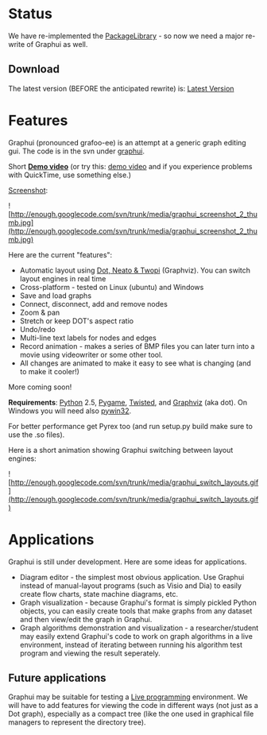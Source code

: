 # Status #
We have re-implemented the [PackageLibrary](PackageLibrary.md) - so now we need a major re-write of Graphui as well.

## Download ##
The latest version (BEFORE the anticipated rewrite) is: [Latest Version](http://enough.googlecode.com/files/graphui488_only.tar.gz)

# Features #
Graphui (pronounced grafoo-ee) is an attempt at a generic graph editing gui. The code is in the svn under [graphui](http://enough.googlecode.com/svn/trunk/graphui/).

Short **[Demo video](http://www.youtube.com/watch?v=RT87JfTYIvo)** (or try this: [demo video](http://enough.googlecode.com/svn/trunk/media/graphui_sneak_2.mp4) and if you experience problems with QuickTime, use something else.)

[Screenshot](http://enough.googlecode.com/svn/trunk/media/graphui_screenshot_2.jpg):

![http://enough.googlecode.com/svn/trunk/media/graphui_screenshot_2_thumb.jpg](http://enough.googlecode.com/svn/trunk/media/graphui_screenshot_2_thumb.jpg)

Here are the current "features":
  * Automatic layout using [Dot, Neato & Twopi](http://www.graphviz.org) (Graphviz). You can switch layout engines in real time
  * Cross-platform - tested on Linux (ubuntu) and Windows
  * Save and load graphs
  * Connect, disconnect, add and remove nodes
  * Zoom & pan
  * Stretch or keep DOT's aspect ratio
  * Undo/redo
  * Multi-line text labels for nodes and edges
  * Record animation - makes a series of BMP files you can later turn into a movie using videowriter or some other tool.
  * All changes are animated to make it easy to see what is changing (and to make it cooler!)

More coming soon!

**Requirements**: [Python](http://www.python.org) 2.5, [Pygame](http://www.pygame.org), [Twisted](http://www.twistedmatrix.com), and [Graphviz](http://www.graphviz.org) (aka dot). On Windows you will need also [pywin32](http://sourceforge.net/projects/pywin32/).

For better performance get Pyrex too (and run setup.py build make sure to use the .so files).

Here is a short animation showing Graphui switching between layout engines:

![http://enough.googlecode.com/svn/trunk/media/graphui_switch_layouts.gif](http://enough.googlecode.com/svn/trunk/media/graphui_switch_layouts.gif)


# Applications #
Graphui is still under development. Here are some ideas for applications.
  * Diagram editor - the simplest most obvious application. Use Graphui instead of manual-layout programs (such as Visio and Dia) to easily create flow charts, state machine diagrams, etc.
  * Graph visualization - because Graphui's format is simply pickled Python objects, you can easily create tools that make graphs from any dataset and then view/edit the graph in Graphui.
  * Graph algorithms demonstration and visualization - a researcher/student may easily extend Graphui's code to work on graph algorithms in a live environment, instead of iterating between running his algorithm test program and viewing the result seperately.


## Future applications ##
Graphui may be suitable for testing a [Live programming](LiveProgramming.md) environment. We will have to add features for viewing the code in different ways (not just as a Dot graph), especially as a compact tree (like the one used in graphical file managers to represent the directory tree).
